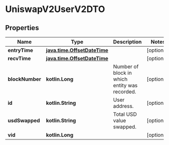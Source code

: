 
# UniswapV2UserV2DTO

## Properties
Name | Type | Description | Notes
------------ | ------------- | ------------- | -------------
**entryTime** | [**java.time.OffsetDateTime**](java.time.OffsetDateTime.md) |  |  [optional]
**recvTime** | [**java.time.OffsetDateTime**](java.time.OffsetDateTime.md) |  |  [optional]
**blockNumber** | **kotlin.Long** | Number of block in which entity was recorded. |  [optional]
**id** | **kotlin.String** | User address. |  [optional]
**usdSwapped** | **kotlin.String** | Total USD value swapped. |  [optional]
**vid** | **kotlin.Long** |  |  [optional]



